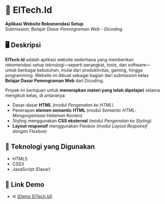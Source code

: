 # 🌟 ElTech.Id
**Aplikasi Website Rekomendasi Setup**  
Submission: *Belajar Dasar Pemrograman Web - Dicoding*

## 🖥️ Deskripsi  
**ElTech.Id** adalah aplikasi website sederhana yang memberikan rekomendasi setup teknologi—seperti perangkat, tools, dan software—untuk berbagai kebutuhan, mulai dari produktivitas, gaming, hingga programming. Website ini dibuat sebagai bagian dari submission kelas **Belajar Dasar Pemrograman Web** dari Dicoding.

Proyek ini bertujuan untuk **menerapkan materi yang telah dipelajari** selama mengikuti kelas, di antaranya:

- Dasar-dasar **HTML** (modul *Pengenalan ke HTML*)
- Penerapan **elemen semantic HTML** (modul *Semantic HTML: Mengorganisasi Halaman Konten*)
- Styling menggunakan **CSS eksternal** (modul *Pengenalan ke Styling*)
- **Layout responsif** menggunakan Flexbox (modul *Layout Responsif dengan Flexbox*)

## 🚀 Teknologi yang Digunakan
- HTML5
- CSS3
- JavaScript (Dasar)

## 🔗 Link Demo
- 🌐 [[Demo ElTech.Id]](https://eltechid.netlify.app/)
